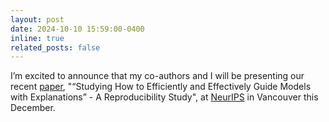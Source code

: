 ```yaml
---
layout: post
date: 2024-10-10 15:59:00-0400
inline: true
related_posts: false
---
```


I’m excited to announce that my co-authors and I will be presenting our recent [paper](assets/pdf/2240_Studying_How_to_Efficient.pdf), "“Studying How to Efficiently and Effectively Guide Models with Explanations” - A Reproducibility Study", at [NeurIPS](https://neurips.cc/) in Vancouver this December. 